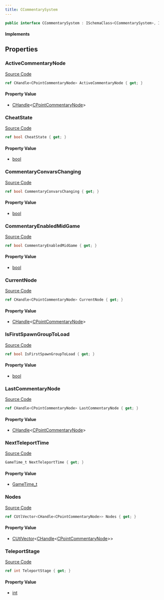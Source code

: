 ```yaml
---
title: CCommentarySystem
---
```


```csharp
public interface CCommentarySystem : ISchemaClass<CCommentarySystem>, ISchemaField, ISchemaClass, INativeHandle
```

#### Implements

## Properties

### ActiveCommentaryNode

[Source Code](https://github.com/swiftly-solution/swiftlys2/blob/main/managed/src/SwiftlyS2.Generated/Schemas/Interfaces/CCommentarySystem.cs#L31)

```csharp
ref CHandle<CPointCommentaryNode> ActiveCommentaryNode { get; }
```

#### Property Value

- [CHandle](/docs/api/shared/natives/chandle-1)<[CPointCommentaryNode](/docs/api/shared/schemadefinitions/cpointcommentarynode)>

### CheatState

[Source Code](https://github.com/swiftly-solution/swiftlys2/blob/main/managed/src/SwiftlyS2.Generated/Schemas/Interfaces/CCommentarySystem.cs#L25)

```csharp
ref bool CheatState { get; }
```

#### Property Value

- [bool](https://learn.microsoft.com/dotnet/api/system.boolean)

### CommentaryConvarsChanging

[Source Code](https://github.com/swiftly-solution/swiftlys2/blob/main/managed/src/SwiftlyS2.Generated/Schemas/Interfaces/CCommentarySystem.cs#L17)

```csharp
ref bool CommentaryConvarsChanging { get; }
```

#### Property Value

- [bool](https://learn.microsoft.com/dotnet/api/system.boolean)

### CommentaryEnabledMidGame

[Source Code](https://github.com/swiftly-solution/swiftlys2/blob/main/managed/src/SwiftlyS2.Generated/Schemas/Interfaces/CCommentarySystem.cs#L19)

```csharp
ref bool CommentaryEnabledMidGame { get; }
```

#### Property Value

- [bool](https://learn.microsoft.com/dotnet/api/system.boolean)

### CurrentNode

[Source Code](https://github.com/swiftly-solution/swiftlys2/blob/main/managed/src/SwiftlyS2.Generated/Schemas/Interfaces/CCommentarySystem.cs#L29)

```csharp
ref CHandle<CPointCommentaryNode> CurrentNode { get; }
```

#### Property Value

- [CHandle](/docs/api/shared/natives/chandle-1)<[CPointCommentaryNode](/docs/api/shared/schemadefinitions/cpointcommentarynode)>

### IsFirstSpawnGroupToLoad

[Source Code](https://github.com/swiftly-solution/swiftlys2/blob/main/managed/src/SwiftlyS2.Generated/Schemas/Interfaces/CCommentarySystem.cs#L27)

```csharp
ref bool IsFirstSpawnGroupToLoad { get; }
```

#### Property Value

- [bool](https://learn.microsoft.com/dotnet/api/system.boolean)

### LastCommentaryNode

[Source Code](https://github.com/swiftly-solution/swiftlys2/blob/main/managed/src/SwiftlyS2.Generated/Schemas/Interfaces/CCommentarySystem.cs#L33)

```csharp
ref CHandle<CPointCommentaryNode> LastCommentaryNode { get; }
```

#### Property Value

- [CHandle](/docs/api/shared/natives/chandle-1)<[CPointCommentaryNode](/docs/api/shared/schemadefinitions/cpointcommentarynode)>

### NextTeleportTime

[Source Code](https://github.com/swiftly-solution/swiftlys2/blob/main/managed/src/SwiftlyS2.Generated/Schemas/Interfaces/CCommentarySystem.cs#L21)

```csharp
GameTime_t NextTeleportTime { get; }
```

#### Property Value

- [GameTime_t](/docs/api/shared/schemadefinitions/gametime_t)

### Nodes

[Source Code](https://github.com/swiftly-solution/swiftlys2/blob/main/managed/src/SwiftlyS2.Generated/Schemas/Interfaces/CCommentarySystem.cs#L35)

```csharp
ref CUtlVector<CHandle<CPointCommentaryNode>> Nodes { get; }
```

#### Property Value

- [CUtlVector](/docs/api/-1)<[CHandle](/docs/api/shared/natives/chandle-1)<[CPointCommentaryNode](/docs/api/shared/schemadefinitions/cpointcommentarynode)>>

### TeleportStage

[Source Code](https://github.com/swiftly-solution/swiftlys2/blob/main/managed/src/SwiftlyS2.Generated/Schemas/Interfaces/CCommentarySystem.cs#L23)

```csharp
ref int TeleportStage { get; }
```

#### Property Value

- [int](https://learn.microsoft.com/dotnet/api/system.int32)

